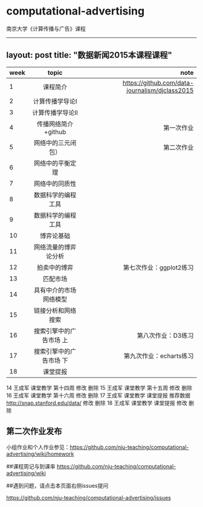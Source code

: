 # computational-advertising
南京大学《计算传播与广告》课程


---
layout: post
title: "数据新闻2015本课程课程"
---


| week          | topic         | note  |
| ------------- |:-------------:| -----:|
|1              | 课程简介            |    https://github.com/data-journalism/djclass2015   |
|2              | 计算传播学导论I	    |        |
|3              | 计算传播学导论II              |      |
|4              | 传播网络简介+github	     |  第一次作业   |
|5              | 网络中的三元闭包）|  第二次作业   |
|6              | 网络中的平衡定理 |       |
|7              | 网络中的同质性	         |      |
|8              | 数据科学的编程工具               |       |
|9              | 数据科学的编程工具               |       |
|10              | 博弈论基础               |        |
|11             | 网络流量的博弈论分析     |       |
|12             | 拍卖中的博弈	                 | 第七次作业：ggplot2练习    |
|13             | 匹配市场	     |                    |
|14             | 具有中介的市场网络模型         |       |
|15             | 链接分析和网络搜索      |       |
|16             | 搜索引擎中的广告市场 上              | 第八次作业：D3练习       |
|17             | 搜索引擎中的广告市场 下        | 第九次作业：echarts练习      |
|18             | 课堂提报	              |       |




14	王成军	课堂教学	第十四周 		修改 删除
15	王成军	课堂教学	第十五周 		修改 删除
16	王成军	课堂教学	第十六周 		修改 删除
17	王成军	课堂教学	课堂提报	推荐数据 http://snap.stanford.edu/data/	修改 删除
18	王成军	课堂教学	课堂提报		修改 删除

## 第二次作业发布
小组作业和个人作业参见：https://github.com/nju-teaching/computational-advertising/wiki/homework

##课程周记与到课率
https://github.com/nju-teaching/computational-advertising/wiki

##遇到问题，请点击本页面右侧issues提问

https://github.com/nju-teaching/computational-advertising/issues
